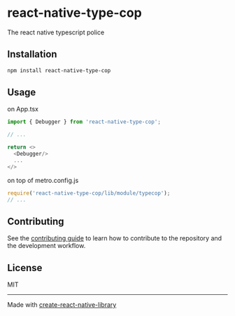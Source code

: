 # react-native-type-cop

The react native typescript police

## Installation

```sh
npm install react-native-type-cop
```

## Usage

on App.tsx
```js
import { Debugger } from 'react-native-type-cop';

// ...

return <>
  <Debugger/>
  ...
</>
```

on top of metro.config.js
```js
require('react-native-type-cop/lib/module/typecop');
// ...
```



## Contributing

See the [contributing guide](CONTRIBUTING.md) to learn how to contribute to the repository and the development workflow.

## License

MIT

---

Made with [create-react-native-library](https://github.com/callstack/react-native-builder-bob)
